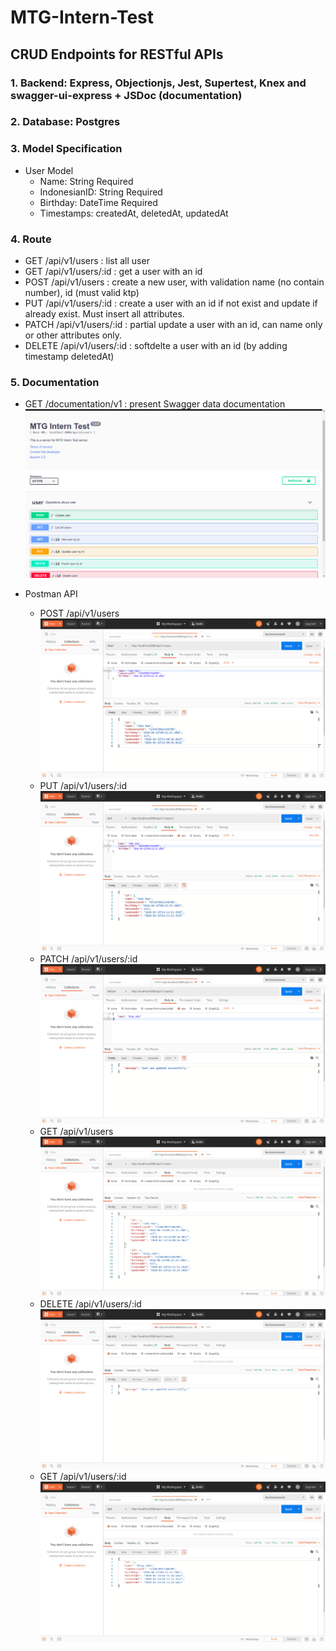 # MTG-Intern-Test
## CRUD Endpoints for RESTful APIs

### 1. Backend: Express, Objectionjs, Jest, Supertest, Knex and swagger-ui-express + JSDoc (documentation)

### 2. Database: Postgres

### 3. Model Specification
* User Model
    - Name: String Required
    - IndonesianID: String Required
    - Birthday: DateTime Required
    - Timestamps: createdAt, deletedAt, updatedAt

### 4. Route
* GET /api/v1/users : list all user
* GET /api/v1/users/:id : get a user with an id
* POST /api/v1/users : create a new user, with validation name (no contain number), id (must valid ktp)
* PUT /api/v1/users/:id : create a user with an id if not exist and update if already exist. Must insert all attributes.
* PATCH /api/v1/users/:id : partial update a user with an id, can name only or other attributes only.
* DELETE /api/v1/users/:id : softdelte a user with an id (by adding timestamp deletedAt)

### 5. Documentation
* GET /documentation/v1 : present Swagger data documentation
![Image description](./img/swagger.png)

* Postman API
  - POST /api/v1/users
![Image description](./img/POST.png)
  - PUT /api/v1/users/:id
![Image description](./img/PUT.png)
  - PATCH /api/v1/users/:id
![Image description](./img/PATCH.png)
  - GET /api/v1/users
![Image description](./img/GET.png)
  - DELETE /api/v1/users/:id
![Image description](./img/DELETE.png)
  - GET /api/v1/users/:id
![Image description](./img/GET2.png)